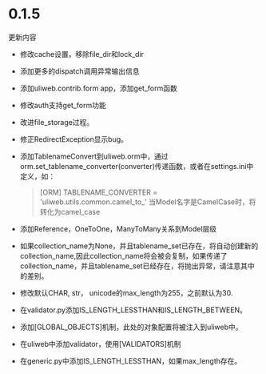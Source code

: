 # 0.1.5


更新内容


* 修改cache设置，移除file_dir和lock_dir
* 添加更多的dispatch调用异常输出信息
* 添加uliweb.contrib.form app，添加get_form函数
* 修改auth支持get_form功能
* 改进file_storage过程。
* 修正RedirectException显示bug。
* 添加TablenameConvert到uliweb.orm中，通过orm.set_tablename_converter(converter)传递函数，或者在settings.ini中定义，如：

    > [ORM]
    > TABLENAME_CONVERTER = 'uliweb.utils.common.camel_to_'
当Model名字是CamelCase时，将转化为camel_case
* 添加Reference，OneToOne，ManyToMany关系到Model层级
* 如果collection_name为None，并且tablename_set已存在，将自动创建新的collection_name,因此collection_name将会被会复制，如果传递了collection_name，并且tablename_set已经存在，将抛出异常，请注意其中的差别。
* 修改默认CHAR, str， unicode的max_length为255，之前默认为30.
* 在validator.py添加IS_LENGTH_LESSTHAN和IS_LENGTH_BETWEEN。
* 添加[GLOBAL_OBJECTS]机制，此处的对象配置将被注入到uliweb中。
* 在uliweb中添加validator，使用[VALIDATORS]机制
* 在generic.py中添加IS_LENGTH_LESSTHAN，如果max_length存在。
